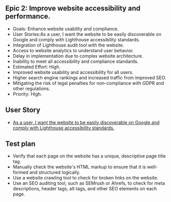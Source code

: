 ## Epic 2: Improve website accessibility and performance.

* Goals: Enhance website usability and compliance.
* User Stories:As a user, I want the website to be easily discoverable on Google and comply with Lighthouse accessibility standards.
* Integration of Lighthouse audit tool with the website.
* Access to website analytics to understand user behavior.
* Delay in implementation due to complex website architecture.
* Inability to meet all accessibility and compliance standards.
* Estimated Effort: High.
* Improved website usability and accessibility for all users.
* Higher search engine rankings and increased traffic from improved SEO.
* Mitigating the risk of legal penalties for non-compliance with GDPR and other regulations.
* Priority: High.

## User Story
* [As a user, I want the website to be easily discoverable on Google and comply with Lighthouse accessibility standards.](stories/story_1.2.1.md)

## Test plan
* Verify that each page on the website has a unique, descriptive page title tag.
* Manually check the website's HTML markup to ensure that it is well-formed and structured logically.
* Use a website crawling tool to check for broken links on the website.
* Use an SEO auditing tool, such as SEMrush or Ahrefs, to check for meta descriptions, header tags, alt tags, and other SEO elements on each page.
